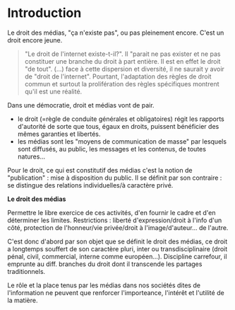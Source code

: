 # Introduction

Le droit des médias, "ça n'existe pas", ou pas pleinement encore. C'est un droit encore jeune.

> "Le droit de l'internet existe-t-il?". Il "parait ne pas exister et ne pas constituer une branche du droit à part entière. Il est en effet le droit "de tout". \(...\) face à cette dispersion et diversité, il ne saurait y avoir de "droit de l'internet". Pourtant, l'adaptation des règles de droit commun et surtout la prolifération des règles spécifiques montrent qu'il est une réalité.



Dans une démocratie, droit et médias vont de pair.

* le droit \(=règle de conduite générales et obligatoires\) régit les rapports d'autorité de sorte que tous, égaux en droits, puissent bénéficier des mêmes garanties et libertés. 
* les médias sont les "moyens de communication de masse" par lesquels sont diffusés, au public, les messages et les contenus, de toutes natures...

Pour le droit, ce qui est constitutif des médias c'est la notion de "publication" : mise à disposition du public. Il se définit par son contraire : se distingue des relations individuelles/à caractère privé.

**Le droit des médias**

Permettre le libre exercice de ces activités, d'en fournir le cadre et d'en déterminer les limites. Restrictions : liberté d'expression/droit à l'info d'un côté, protection de l'honneur/vie privée/droit à l'image/d'auteur... de l'autre.

C'est donc d'abord par son objet que se définit le droit des médias, ce droit a longtemps souffert de son caractère pluri, inter ou transdisciplinaire \(droit pénal, civil, commercial, interne comme européen...\). Discipline carrefour, il emprunte au diff. branches du droit dont il transcende les partages traditionnels.

Le rôle et la place tenus par les médias dans nos sociétés dites de l'information ne peuvent que renforcer l'importeance, l'intérêt et l'utilité de la matière.



